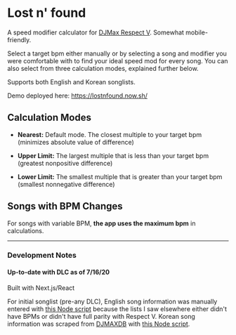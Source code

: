 # Lost n' found
A speed modifier calculator for [DJMax Respect V](https://store.steampowered.com/app/960170/DJMAX_RESPECT_V/). Somewhat mobile-friendly.

Select a target bpm either manually or by selecting a song and modifier you were comfortable with to find your ideal speed mod for every song. You can also select from three calculation modes, explained further below.

Supports both English and Korean songlists.  
  
Demo deployed here: https://lostnfound.now.sh/

## Calculation Modes
- <strong>Nearest:</strong> Default mode. The closest multiple to your target bpm  
(minimizes absolute value of difference)  

- <strong>Upper Limit:</strong> The largest multiple that is less than your target bpm  
(greatest nonpositive difference)  

- <strong>Lower Limit:</strong> The smallest multiple that is greater than your target bpm  
(smallest nonnegative difference)

## Songs with BPM Changes
For songs with variable BPM, __the app uses the maximum bpm__ in calculations.

---

### Development Notes
#### Up-to-date with DLC as of 7/16/20
Built with Next.js/React  

For initial songlist (pre-any DLC),
English song information was manually entered with [this Node script](https://github.com/smilevideo/lostnfound/blob/master/songs/scripts/inputSongsEN.js) because the lists I saw elsewhere either didn't have BPMs or didn't have full parity with Respect V.
Korean song information was scraped from [DJMAXDB](https://djmaxdb.com/4B/) with [this Node script](https://github.com/smilevideo/lostnfound/blob/master/songs/scripts/scrapeSongsKR.js).


